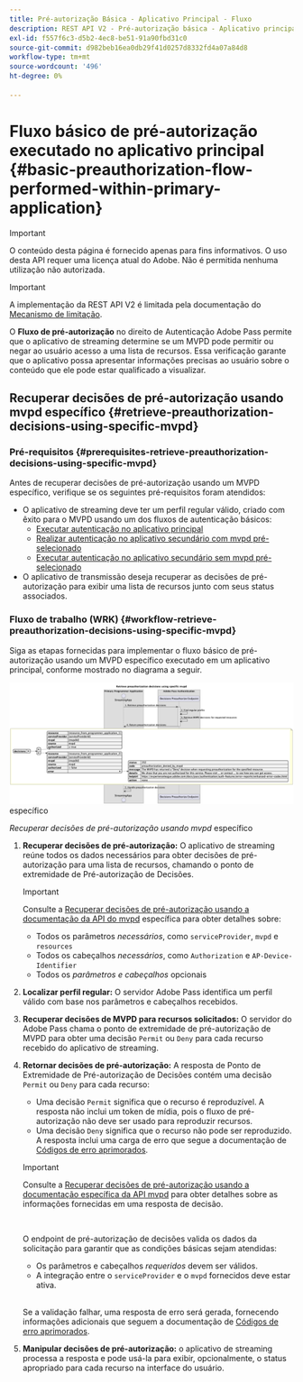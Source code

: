 ```yaml
---
title: Pré-autorização Básica - Aplicativo Principal - Fluxo
description: REST API V2 - Pré-autorização básica - Aplicativo principal - Fluxo
exl-id: f557f6c3-d5b2-4ec8-be51-91a90fbd31c0
source-git-commit: d982beb16ea0db29f41d0257d8332fd4a07a84d8
workflow-type: tm+mt
source-wordcount: '496'
ht-degree: 0%

---
```


# Fluxo básico de pré-autorização executado no aplicativo principal {#basic-preauthorization-flow-performed-within-primary-application}

>[!IMPORTANT]
>
> O conteúdo desta página é fornecido apenas para fins informativos. O uso desta API requer uma licença atual do Adobe. Não é permitida nenhuma utilização não autorizada.

>[!IMPORTANT]
>
> A implementação da REST API V2 é limitada pela documentação do [Mecanismo de limitação](/help/authentication/integration-guide-programmers/throttling-mechanism.md).

O **Fluxo de pré-autorização** no direito de Autenticação Adobe Pass permite que o aplicativo de streaming determine se um MVPD pode permitir ou negar ao usuário acesso a uma lista de recursos. Essa verificação garante que o aplicativo possa apresentar informações precisas ao usuário sobre o conteúdo que ele pode estar qualificado a visualizar.

## Recuperar decisões de pré-autorização usando mvpd específico {#retrieve-preauthorization-decisions-using-specific-mvpd}

### Pré-requisitos {#prerequisites-retrieve-preauthorization-decisions-using-specific-mvpd}

Antes de recuperar decisões de pré-autorização usando um MVPD específico, verifique se os seguintes pré-requisitos foram atendidos:

* O aplicativo de streaming deve ter um perfil regular válido, criado com êxito para o MVPD usando um dos fluxos de autenticação básicos:
   * [Executar autenticação no aplicativo principal](rest-api-v2-basic-authentication-primary-application-flow.md)
   * [Realizar autenticação no aplicativo secundário com mvpd pré-selecionado](rest-api-v2-basic-authentication-secondary-application-flow.md)
   * [Executar autenticação no aplicativo secundário sem mvpd pré-selecionado](rest-api-v2-basic-authentication-secondary-application-flow.md)
* O aplicativo de transmissão deseja recuperar as decisões de pré-autorização para exibir uma lista de recursos junto com seus status associados.

### Fluxo de trabalho (WRK) {#workflow-retrieve-preauthorization-decisions-using-specific-mvpd}

Siga as etapas fornecidas para implementar o fluxo básico de pré-autorização usando um MVPD específico executado em um aplicativo principal, conforme mostrado no diagrama a seguir.

![Recuperar decisões de pré-autorização usando mvpd](../../../../../assets/rest-api-v2/flows/basic-access-flows/rest-api-v2-retrieve-preauthorization-decisions-within-primary-application-using-specific-mvpd.png) específico

*Recuperar decisões de pré-autorização usando mvpd* específico

1. **Recuperar decisões de pré-autorização:** O aplicativo de streaming reúne todos os dados necessários para obter decisões de pré-autorização para uma lista de recursos, chamando o ponto de extremidade de Pré-autorização de Decisões.

   >[!IMPORTANT]
   >
   > Consulte a [Recuperar decisões de pré-autorização usando a documentação da API do mvpd](../../apis/decisions-apis/rest-api-v2-decisions-apis-retrieve-preauthorization-decisions-using-specific-mvpd.md) específica para obter detalhes sobre:
   >
   > * Todos os parâmetros _necessários_, como `serviceProvider`, `mvpd` e `resources`
   > * Todos os cabeçalhos _necessários_, como `Authorization` e `AP-Device-Identifier`
   > * Todos os _parâmetros e cabeçalhos_ opcionais

1. **Localizar perfil regular:** O servidor Adobe Pass identifica um perfil válido com base nos parâmetros e cabeçalhos recebidos.

1. **Recuperar decisões de MVPD para recursos solicitados:** O servidor do Adobe Pass chama o ponto de extremidade de pré-autorização de MVPD para obter uma decisão `Permit` ou `Deny` para cada recurso recebido do aplicativo de streaming.

1. **Retornar decisões de pré-autorização:** A resposta de Ponto de Extremidade de Pré-autorização de Decisões contém uma decisão `Permit` ou `Deny` para cada recurso:
   * Uma decisão `Permit` significa que o recurso é reproduzível. A resposta não inclui um token de mídia, pois o fluxo de pré-autorização não deve ser usado para reproduzir recursos.
   * Uma decisão `Deny` significa que o recurso não pode ser reproduzido. A resposta inclui uma carga de erro que segue a documentação de [Códigos de erro aprimorados](../../../../features-standard/error-reporting/enhanced-error-codes.md).

   >[!IMPORTANT]
   >
   > Consulte a [Recuperar decisões de pré-autorização usando a documentação específica da API mvpd](../../apis/decisions-apis/rest-api-v2-decisions-apis-retrieve-preauthorization-decisions-using-specific-mvpd.md) para obter detalhes sobre as informações fornecidas em uma resposta de decisão.
   > 
   > <br/>
   > 
   > O endpoint de pré-autorização de decisões valida os dados da solicitação para garantir que as condições básicas sejam atendidas:
   >
   > * Os parâmetros e cabeçalhos _requeridos_ devem ser válidos.
   > * A integração entre o `serviceProvider` e o `mvpd` fornecidos deve estar ativa.
   >
   > <br/>
   > 
   > Se a validação falhar, uma resposta de erro será gerada, fornecendo informações adicionais que seguem a documentação de [Códigos de erro aprimorados](../../../../features-standard/error-reporting/enhanced-error-codes.md).

1. **Manipular decisões de pré-autorização:** o aplicativo de streaming processa a resposta e pode usá-la para exibir, opcionalmente, o status apropriado para cada recurso na interface do usuário.
